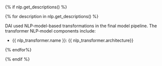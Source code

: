 {% if nlp.get_descriptions() %}

{% for description in nlp.get_descriptions() %}

DAI used NLP-model-based transformations in the final model pipeline. The transformer NLP-model components include:

- {{ nlp_transformer.name }}: {{ nlp_transformer.architecture}}

{% endfor%}

{% endif %}